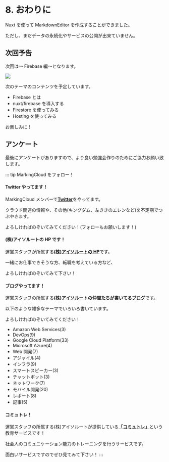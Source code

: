 # 8. おわりに

Nuxt を使って MarkdownEditor を作成することができました。

ただし、まだデータの永続化やサービスの公開が出来ていません。

## 次回予告

次回は～ Firebase 編～となります。

![]($withBase/firebase.png)

次のテーマのコンテンツを予定しています。

- Firebase とは
- nuxt/firebase を導入する
- Firestore を使ってみる
- Hosting を使ってみる

お楽しみに！

## アンケート

最後にアンケートがありますので、より良い勉強会作りのためにご協力お願い致します。

::: tip MarkingCloud をフォロー！

#### Twitter やってます！

MarkingCloud メンバーで[**Twitter**](https://twitter.com/MarkingCloud)をやってます。

クラウド関連の情報や、その他(キングダム、左ききのエレンなど)を不定期でつぶやきます。

よろしければのぞいてみてください！(フォローもお願いします！)

#### (株)アイソルートの HP です！

運営スタッフが所属する[**(株)アイソルートの HP**](https://www.isoroot.jp/)です。

一緒にお仕事できそうな方、転職を考えている方など、

よろしければのぞいてみて下さい！

#### ブログやってます！

運営スタッフの所属する[**(株)アイソルートの仲間たちが書いてるブログ**](https://www.isoroot.jp/blog/)です。

以下のような雑多なテーマでいろいろ書いています。

よろしければのぞいてみてください！

- Amazon Web Services(3)
- DevOps(9)
- Google Cloud Platform(33)
- Microsoft Azure(4)
- Web 開発(7)
- アジャイル(4)
- インフラ(9)
- スマートスピーカー(3)
- チャットボット(3)
- ネットワーク(7)
- モバイル開発(20)
- レポート(8)
- 記事(5)

#### コミュトレ！

運営スタッフの所属する(株)アイソルートが提供している[**「コミュトレ」**](https://commu-training.isoroot.jp/)という教育サービスです！

社会人のコミュニケーション能力のトレーニングを行うサービスです。

面白いサービスですのでぜひ見てみて下さい！
:::
